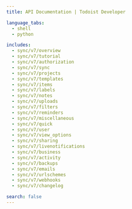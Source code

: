 ```yaml
---
title: API Documentation | Todoist Developer

language_tabs:
  - shell
  - python

includes:
  - sync/v7/overview
  - sync/v7/tutorial
  - sync/v7/authorization
  - sync/v7/sync
  - sync/v7/projects
  - sync/v7/templates
  - sync/v7/items
  - sync/v7/labels
  - sync/v7/notes
  - sync/v7/uploads
  - sync/v7/filters
  - sync/v7/reminders
  - sync/v7/miscellaneous
  - sync/v7/quick
  - sync/v7/user
  - sync/v7/view_options
  - sync/v7/sharing
  - sync/v7/livenotifications
  - sync/v7/business
  - sync/v7/activity
  - sync/v7/backups
  - sync/v7/emails
  - sync/v7/urlschemes
  - sync/v7/webhooks
  - sync/v7/changelog

search: false
---
```


<!--

The MIT License (MIT)

Copyright (c) 2014-2017 Doist

Permission is hereby granted, free of charge, to any person obtaining a copy
of this software and associated documentation files (the "Software"), to deal
in the Software without restriction, including without limitation the rights
to use, copy, modify, merge, publish, distribute, sublicense, and/or sell
copies of the Software, and to permit persons to whom the Software is
furnished to do so, subject to the following conditions:

The above copyright notice and this permission notice shall be included in all
copies or substantial portions of the Software.

THE SOFTWARE IS PROVIDED "AS IS", WITHOUT WARRANTY OF ANY KIND, EXPRESS OR
IMPLIED, INCLUDING BUT NOT LIMITED TO THE WARRANTIES OF MERCHANTABILITY,
FITNESS FOR A PARTICULAR PURPOSE AND NONINFRINGEMENT. IN NO EVENT SHALL THE
AUTHORS OR COPYRIGHT HOLDERS BE LIABLE FOR ANY CLAIM, DAMAGES OR OTHER
LIABILITY, WHETHER IN AN ACTION OF CONTRACT, TORT OR OTHERWISE, ARISING FROM,
OUT OF OR IN CONNECTION WITH THE SOFTWARE OR THE USE OR OTHER DEALINGS IN THE
SOFTWARE.

-->
